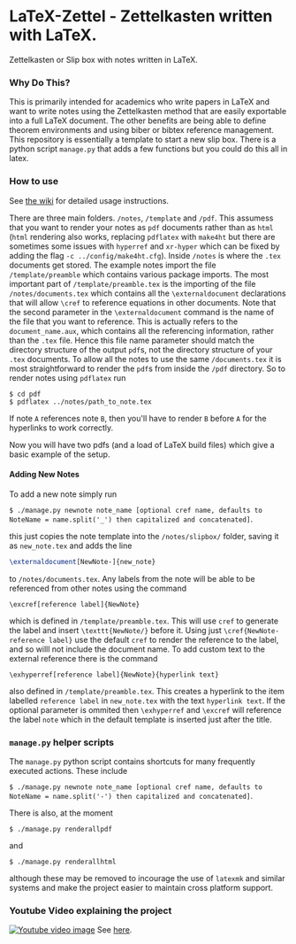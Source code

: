 # LaTeX-Zettel - Zettelkasten written with LaTeX.
Zettelkasten or Slip box with notes written in LaTeX. 

### Why Do This?

This is primarily intended for academics who write papers in LaTeX and want to write notes using the Zettelkasten method that are easily exportable into a full LaTeX document. The other benefits are being able to define theorem environments and using biber or bibtex reference management. This repository is essentially a template to start a new slip box. There is a python script `manage.py` that adds a few functions but you could do this all in latex.


### How to use

See [the wiki](https://github.com/alfredholmes/LaTeX-Zettel/wiki) for detailed usage instructions.

There are three main folders. `/notes`, `/template` and `/pdf`. This assumess that you want to render your notes as `pdf` documents rather than as `html` (`html` rendering also works, replacing `pdflatex` with `make4ht` but there are sometimes some issues with `hyperref` and `xr-hyper` which can be fixed by adding the flag `-c ../config/make4ht.cfg`). Inside `/notes` is where the `.tex` documents get stored. The example notes import the file `/template/preamble` which contains various package imports. The most important part of `/template/preamble.tex` is the importing of the file `/notes/documents.tex` which contains all the `\externaldocument` declarations that will allow `\cref` to reference equations in other documents. Note that the second parameter in the `\externaldocument` command is the name of the file that you want to reference. This is actually refers to the `document_name.aux`, which contains all the referencing information, rather than the `.tex` file. Hence this file name parameter should match the directory structure of the output `pdf`s, not the directory structure of your `.tex` documents. To allow all the notes to use the same `/documents.tex` it is most straightforward to render the `pdf`s from inside the `/pdf` directory. So to render notes using `pdflatex` run
```
$ cd pdf
$ pdflatex ../notes/path_to_note.tex 
```
If note `A` references note `B`, then you'll have to render `B` before `A` for the hyperlinks to work correctly.
    
Now you will have two pdfs (and a load of LaTeX build files) which give a basic example of the setup.

#### Adding New Notes 

To add a new note simply run

`$ ./manage.py newnote note_name [optional cref name, defaults to NoteName = name.split('_') then capitalized and concatenated]`.

this just copies the note template into the `/notes/slipbox/` folder, saving it as `new_note.tex` and adds the line 
```Latex
\externaldocument[NewNote-]{new_note}
```
to `/notes/documents.tex`. Any labels from the note will be able to be referenced from other notes using the command 
```
\excref[reference label]{NewNote}
```
which is defined in `/template/preamble.tex`. This will use `cref` to generate the label and insert `\texttt{NewNote/}` before it. Using just `\cref{NewNote-reference label}` use the default `cref` to render the reference to the label, and so willl not include the document name. To add custom text to the external reference there is the command

```
\exhyperref[reference label]{NewNote}{hyperlink text}
```
also defined in `/template/preamble.tex`. This creates a hyperlink to the item labelled `reference label` in `new_note.tex` with the text `hyperlink text`. If the optional parameter is ommited then `\exhyperref` and `\excref` will reference the label `note` which in the default template is inserted just after the title.

### `manage.py` helper scripts

The `manage.py` python script contains shortcuts for many frequently executed actions. These include

`$ ./manage.py newnote note_name [optional cref name, defaults to NoteName = name.split('-') then capitalized and concatenated]`.

There is also, at the moment 

`$ ./manage.py renderallpdf `

and

`$ ./manage.py renderallhtml`

although these may be removed to incourage the use of `latexmk` and similar systems and make the project easier to maintain cross platform support.

### Youtube Video explaining the project 
[![Youtube video image](https://img.youtube.com/vi/QVKBUWBt0Fc/0.jpg)](https://www.youtube.com/watch?v=QVKBUWBt0Fc)
See [here](https://www.youtube.com/watch?v=QVKBUWBt0Fc).

